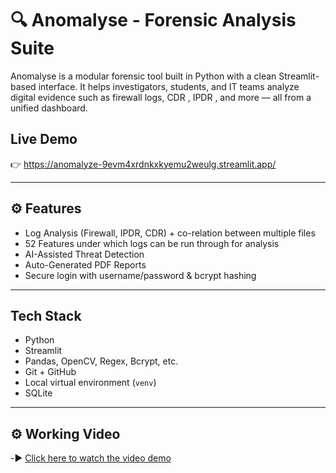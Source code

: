 # 🔍 Anomalyse - Forensic Analysis Suite

Anomalyse is a modular forensic tool built in Python with a clean Streamlit-based interface. It helps investigators, students, and IT teams analyze digital evidence such as firewall logs, CDR , IPDR , and more — all from a unified dashboard.

## Live Demo
👉 https://anomalyze-9evm4xrdnkxkyemu2weulg.streamlit.app/

---

## ⚙ Features

- Log Analysis (Firewall, IPDR, CDR) + co-relation between multiple files
- 52 Features under which logs can be run through for analysis
- AI-Assisted Threat Detection
- Auto-Generated PDF Reports
- Secure login with username/password & bcrypt hashing


---

##  Tech Stack

- Python 
- Streamlit 
- Pandas, OpenCV, Regex, Bcrypt, etc.
- Git + GitHub
- Local virtual environment (`venv`)
- SQLite

---

## ⚙ Working Video

-▶️ [Click here to watch the video demo](https://drive.google.com/file/d/1yXVqtBrPK6BNLVQ63t3xly8E6VLGkYpn/view?usp=drive_link)



